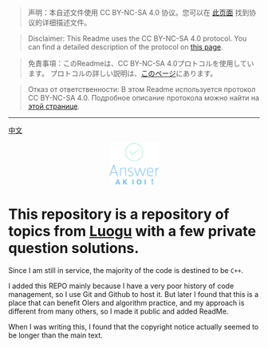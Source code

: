 > 声明：本自述文件使用 CC BY-NC-SA 4.0
> 协议。您可以在 [此页面](https://creativecommons.org/licenses/by-nc-sa/4.0/deed.zh-Hans) 找到协议的详细描述文件。

> Disclaimer: This Readme uses the CC BY-NC-SA 4.0 protocol. You can find a detailed description of the protocol
> on [this page](https://creativecommons.org/licenses/by-nc-sa/4.0/deed.en).

> 免責事項：このReadmeは、CC BY-NC-SA 4.0プロトコルを使用しています。
> プロトコルの詳しい説明は、[このページ](https://creativecommons.org/licenses/by-nc-sa/4.0/deed.ja)にあります。

> Отказ от ответственности: В этом Readme используется протокол CC BY-NC-SA 4.0. Подробное описание протокола можно
> найти на [этой странице](https://creativecommons.org/licenses/by-nc-sa/4.0/deed.be).

---

[中文](./Readme.md)

<div style="text-align: center;"><img style="max-width:20%;overflow:hidden;" src="./sources/LOGO.svg" alt=""></div>

# This repository is a repository of topics from [Luogu](https://www.luogu.com.cn) with a few private question solutions.

Since I am still in service, the majority of the code is destined to be `C++`.

I added this REPO mainly because I have a very poor history of code management, so I use Git and Github to host it.
But later I found that this is a place that can benefit OIers and algorithm practice, and my approach is different from
many others, so I made it public and added ReadMe.

When I was writing this, I found that the copyright notice actually seemed to be longer than the main text.